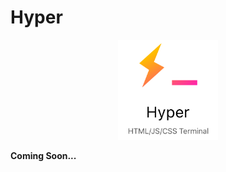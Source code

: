 # Hyper

<p align="center">
    <img width="160" src="../assets/hyper_terminal.png">
</p>

**Coming Soon...**
